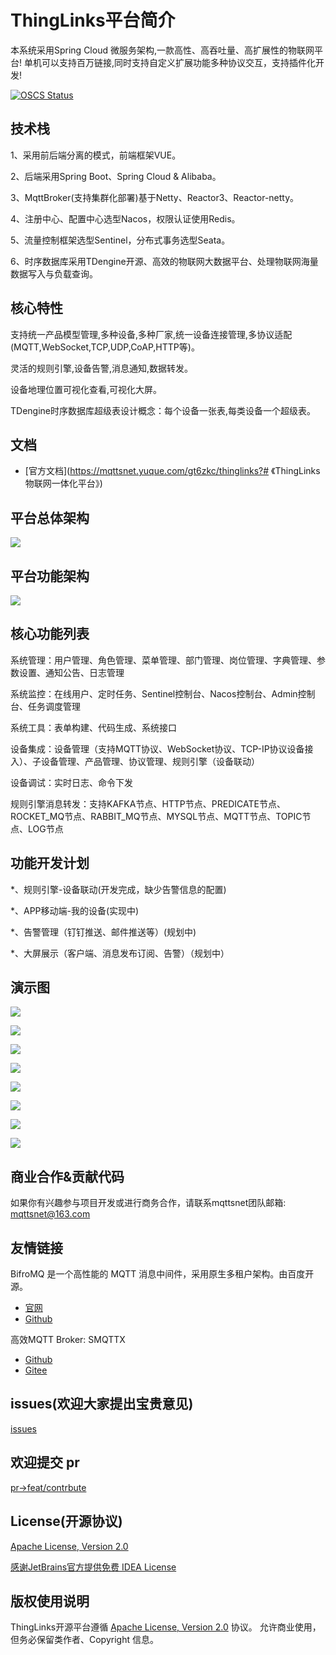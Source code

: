 
# ThingLinks平台简介

本系统采用Spring Cloud 微服务架构,一款高性、高吞吐量、高扩展性的物联网平台! 单机可以支持百万链接,同时支持自定义扩展功能多种协议交互，支持插件化开发! 

[![OSCS Status](https://www.oscs1024.com/platform/badge/mqttsnet/thinglinks.svg?size=small)](https://www.oscs1024.com/project/mqttsnet/thinglinks?ref=badge_small)

## 技术栈

1、采用前后端分离的模式，前端框架VUE。

2、后端采用Spring Boot、Spring Cloud & Alibaba。

3、MqttBroker(支持集群化部署)基于Netty、Reactor3、Reactor-netty。

4、注册中心、配置中心选型Nacos，权限认证使用Redis。

5、流量控制框架选型Sentinel，分布式事务选型Seata。

6、时序数据库采用TDengine开源、高效的物联网大数据平台、处理物联网海量数据写入与负载查询。

## 核心特性

支持统一产品模型管理,多种设备,多种厂家,统一设备连接管理,多协议适配(MQTT,WebSocket,TCP,UDP,CoAP,HTTP等)。

灵活的规则引擎,设备告警,消息通知,数据转发。

设备地理位置可视化查看,可视化大屏。

TDengine时序数据库超级表设计概念：每个设备一张表,每类设备一个超级表。

## 文档

- [官方文档](https://mqttsnet.yuque.com/gt6zkc/thinglinks?# 《ThingLinks物联网一体化平台》)

## 平台总体架构

![](doc/imgs/overallArchitecture.png)


## 平台功能架构

![](doc/imgs/functionalArchitecture.png)

## 核心功能列表

系统管理：用户管理、角色管理、菜单管理、部门管理、岗位管理、字典管理、参数设置、通知公告、日志管理

系统监控：在线用户、定时任务、Sentinel控制台、Nacos控制台、Admin控制台、任务调度管理

系统工具：表单构建、代码生成、系统接口

设备集成：设备管理（支持MQTT协议、WebSocket协议、TCP-IP协议设备接入）、子设备管理、产品管理、协议管理、规则引擎（设备联动）

设备调试：实时日志、命令下发

规则引擎消息转发：支持KAFKA节点、HTTP节点、PREDICATE节点、ROCKET_MQ节点、RABBIT_MQ节点、MYSQL节点、MQTT节点、TOPIC节点、LOG节点

## 功能开发计划

*、规则引擎-设备联动(开发完成，缺少告警信息的配置)

*、APP移动端-我的设备(实现中)

*、告警管理（钉钉推送、邮件推送等）(规划中)

*、大屏展示（客户端、消息发布订阅、告警）（规划中）

## 演示图

![](doc/imgs/deviceIntegration/img.png)

![](doc/imgs/deviceIntegration/img_0.png)

![](doc/imgs/deviceIntegration/img_1.png)

![](doc/imgs/deviceIntegration/img_2.png)

![](doc/imgs/deviceIntegration/img_3.png)

![](doc/imgs/deviceIntegration/img_4.png)

![](doc/imgs/deviceIntegration/img_5.png)

![](doc/imgs/deviceIntegration/img_6.png)

## 商业合作&贡献代码

如果你有兴趣参与项目开发或进行商务合作，请联系mqttsnet团队邮箱: mqttsnet@163.com

## 友情链接

BifroMQ 是一个高性能的 MQTT 消息中间件，采用原生多租户架构。由百度开源。
- [官网](bifromq.io)
- [Github](https://github.com/baidu/bifromq)

高效MQTT Broker: SMQTTX
- [Github](https://github.com/quickmsg/smqttx)
- [Gitee](https://gitee.com/quickmsg/smqttx)


## issues(欢迎大家提出宝贵意见)
[issues](https://github.com/mqttsnet/thinglinks/issues)

## 欢迎提交 pr
[pr->feat/contrbute](https://github.com/mqttsnet/thinglinks/pulls)

## License(开源协议)

[Apache License, Version 2.0](LICENSE)

[感谢JetBrains官方提供免费 IDEA License](https://www.jetbrains.com)

## 版权使用说明
ThingLinks开源平台遵循 [Apache License, Version 2.0](LICENSE) 协议。 允许商业使用，但务必保留类作者、Copyright 信息。
